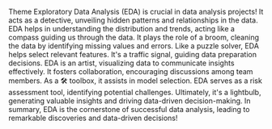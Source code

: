 Theme
Exploratory Data Analysis (EDA) is crucial in data analysis projects! It acts as a detective, unveiling hidden patterns and relationships in the data. EDA helps in understanding the distribution and trends, acting like a compass guiding us through the data. It plays the role of a broom, cleaning the data by identifying missing values and errors. Like a puzzle solver, EDA helps select relevant features. It's a traffic signal, guiding data preparation decisions. EDA is an artist, visualizing data to communicate insights effectively. It fosters collaboration, encouraging discussions among team members. As a 🛠 toolbox, it assists in model selection. EDA serves as a risk assessment tool, identifying potential challenges. Ultimately, it's a lightbulb, generating valuable insights and driving data-driven decision-making. In summary, EDA is the cornerstone of successful data analysis, leading to remarkable discoveries and data-driven decisions!